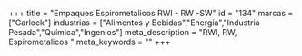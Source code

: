 +++
title = "Empaques Espirometalicos RWI - RW -SW"
id = "134"
marcas = ["Garlock"]
industrias = ["Alimentos y Bebidas","Energía","Industria Pesada","Química","Ingenios"]
meta_description = "RWI, RW, Espirometalicos "
meta_keywords = ""
+++
